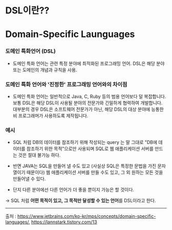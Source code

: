 # DSL이란??

# Domain-Specific Launguages

### 도메인 특화언어 (DSL)
- 도메인 특화 언어는 관련 특정 분야에 최적화된 프로그래밍 언어. DSL은 해당 분야 또는 도메인의 개념과 규칙을 사용.

### 도메인 특화 언어와 '진정한' 프로그래밍 언어와의 차이점
- 도메인 특화 언어는 일반적으로 Java, C, Ruby 등의 범용 언어보다 덜 복잡합니다. 보통 DSL은 해당 DSL이 사용될 분야의 전문가와 긴밀하게 협력하여 개발합니다. 대부분의 경우 DSL은 소프트웨어 전문가가 아닌, 해당 DSL의 대상 분야에 능통한 비 프로그래머가 사용하도록 제작됩니다.

### 예시

- SQL 처럼 DB의 데이터를 참조하기 위해 작성되는 query 는 말 그대로 "DB에 데이터를 참조하기 위한 목적"으로만 사용되며 SQL로 웹 애플리케이션 서버를 만드는 것은 절대 불가능 하다.

- 반면 JAVA는 SQL을 만들어 낼 수도 있고 (사실상 SQL은 특정한 문법을 가진 문자열이기 때문이다) 웹 애플리케이션 서버를 만들 수도 있고, 그 외 원하는 모든 것을 만들어낼 수 있다.
- 단지 다른 분야에선 다른 언어가 더 좋을 뿐이지 가능은 할 것이다.

-> SQL 처럼 **어떤 목적이 있고, 그 목적만 달성할 수 있는 언어**를 DSL이라고 한다.

---
출처 : https://www.jetbrains.com/ko-kr/mps/concepts/domain-specific-languages/, https://lannstark.tistory.com/13